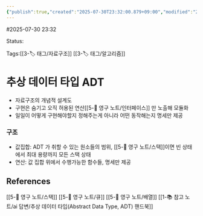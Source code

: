 ```yaml
---
{"publish":true,"created":"2025-07-30T23:32:00.879+09:00","modified":"2025-08-01T00:19:45.517+09:00","cssclasses":""}
---
```


#2025-07-30 23:32

Status: 

Tags:[[3-🏷️ 태그/자료구조]] [[3-🏷️ 태그/알고리즘]]

# 추상 데이터 타입 ADT
- 자료구조의 개념적 설계도
- 구현은 숨기고 오직 허용된 연산[[5-💎 영구 노트/인터페이스]] 만 노출해 모듈화
- 일일이 어떻게 구현해야할지 정해주는게 아니라 어떤 동작해는지 명세만 제공
### 구조
- 값집합: ADT 가 취할 수 있는 원소들의 범위, [[5-💎 영구 노트/스택]]이면 빈 상태에서 최대 용량까지 모든 스택 상태
- 연산: 값 집합 위에서 수행가능한 함수들, 명세만 제공
## References
 [[5-💎 영구 노트/스택]]
 [[5-💎 영구 노트/큐]]
[[5-💎 영구 노트/배열]]
 [[1-📚 참고 노트/ai 답변/추상 데이터 타입(Abstract Data Type, ADT) 핸드북]]